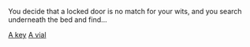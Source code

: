 You decide that a locked door is no match for your wits, and you search underneath the bed and find...  

[A key](../choice-02/take-key)
[A vial](../choice-02/take-vial)